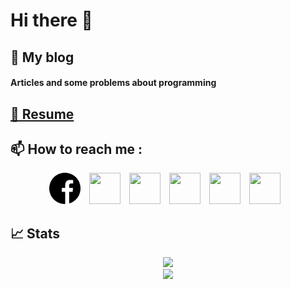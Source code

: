 # Hi there 👋

<div> 
  <!-- My Blog section -->
  <h2> 📝 My blog </h2> 
  <h4> <a target="_blank" style="text-decoration: none;" href="https://elguneminov.medium.com/" >Articles and some problems about programming</a> </h4>
  
  <!-- Resume section -->
  <h2> <a href="blob:https://flowcv.io/dfacc822-a120-4851-8c93-90791c499a73">👤 Resume</a> </h2>
  
  <!-- How to reach me section -->
  <h2> 📫 How to reach me : </h2>
  <p align="center">
    <a style="text-decoration: none; padding-right: 10px;" href="https://www.facebook.com/elguneminov/"> 
      <img width="50" height="50" src="https://github.com/elguneminov/elguneminov/blob/main/files/facebook.svg">
    </a>
    <a style="text-decoration: none; padding-right: 10px;" href="https://www.instagram.com/elgun__eminov/"> 
      <img width="50" height="50" src="https://github.com/elguneminov/elguneminov/tree/main/files/instagram.svg">
    </a>
    <a style="text-decoration: none; padding-right: 10px;" href="linkedin.com/in/elgun-eminov-5b39181b7/"> 
      <img width="50" height="50" src="https://github.com/elguneminov/elguneminov/tree/main/files/linkedin.svg">
    </a>
    <a style="text-decoration: none; padding-right: 10px;" href="https://twitter.com/elgunofficial"> 
      <img width="50" height="50" src="https://github.com/hamidsultanzadeh/hamidsultanzadeh/blob/master/files/twitter.svg">
    </a>
    <a style="text-decoration: none; padding-right: 10px;" href="https://t.me/ElgunEminov"> 
      <img width="50" height="50" src="https://github.com/hamidsultanzadeh/hamidsultanzadeh/blob/master/files/telegram.svg">
    </a>
    <a style="text-decoration: none; padding-right: 10px;" href="mailto: elguneminov1999@gmail.com"> 
      <img width="50" height="50" src="https://github.com/hamidsultanzadeh/hamidsultanzadeh/blob/master/files/gmail.svg">
    </a>
  </p>
  
  <h2> 📈 Stats </h2>
  <p align="center">
    <img width="400" src="https://github-readme-stats.vercel.app/api?username=elguneminov&count_private=true&show_icons=true"><br>
    <img width="400" src="https://github-readme-stats.vercel.app/api/top-langs/?username=elguneminov&langs_count=10&layout=compact">
  </p>
</div>


<!--
**elguneminov/elguneminov** is a ✨ _special_ ✨ repository because its `README.md` (this file) appears on your GitHub profile.

Here are some ideas to get you started:

- 🔭 I’m currently working on ...
- 🌱 I’m currently learning ...
- 👯 I’m looking to collaborate on ...
- 🤔 I’m looking for help with ...
- 💬 Ask me about ...
- 📫 How to reach me: ...
- 😄 Pronouns: ...
- ⚡ Fun fact: ...
-->
